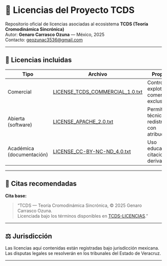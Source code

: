 # 📘 Licencias del Proyecto TCDS

Repositorio oficial de licencias asociadas al ecosistema **TCDS (Teoría Cromodinámica Sincrónica)**  
Autor: **Genaro Carrasco Ozuna** — México, 2025  
Contacto: [geozunac3536@gmail.com](mailto:geozunac3536@gmail.com)

---

## 🧩 Licencias incluidas

| Tipo | Archivo | Propósito |
|------|----------|------------|
| Comercial | [LICENSE_TCDS_COMMERCIAL_1.0.txt](LICENSE_TCDS_COMMERCIAL_1.0.txt) | Control y explotación comercial exclusiva |
| Abierta (software) | [LICENSE_APACHE_2.0.txt](LICENSE_APACHE_2.0.txt) | Permite uso técnico y redistribución con atribución |
| Académica (documentación) | [LICENSE_CC-BY-NC-ND_4.0.txt](LICENSE_CC-BY-NC-ND_4.0.txt) | Uso educativo y citacional, sin derivaciones |

---

## 🔗 Citas recomendadas

**Cita base:**  
> “TCDS — Teoría Cromodinámica Sincrónica, © 2025 Genaro Carrasco Ozuna.  
> Licenciada bajo los términos disponibles en [TCDS-LICENCIAS](https://github.com/geozunac3536-jpg/TCDS-LICENCIAS).”

---

## ⚖️ Jurisdicción

Las licencias aquí contenidas están registradas bajo jurisdicción mexicana.  
Las disputas legales se resolverán en los tribunales del Estado de Veracruz.

---
